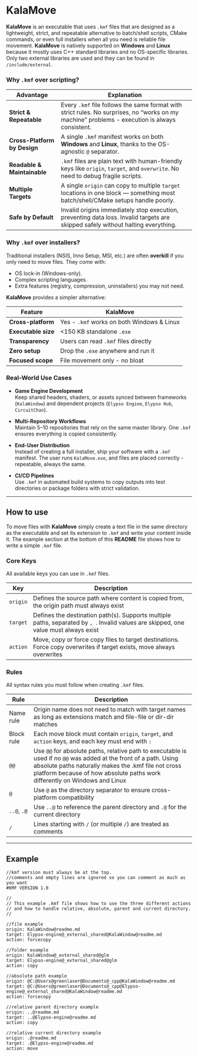# KalaMove

**KalaMove** is an executable that uses `.kmf` files that are designed as a lightweight, strict, and repeatable alternative to batch/shell scripts, CMake commands, or even full installers when all you need is reliable file movement. **KalaMove** is natively supported on **Windows** and **Linux** because it mostly uses C++ standard libraries and no OS-specific libraries. Only two external libraries are used and they can be found in `/include/external`.

### Why `.kmf` over scripting?  

| Advantage                  | Explanation |
|----------------------------|-------------|
| **Strict & Repeatable**    | Every `.kmf` file follows the same format with strict rules. No surprises, no “works on my machine” problems - execution is always consistent. |
| **Cross-Platform by Design** | A single `.kmf` manifest works on both **Windows** and **Linux**, thanks to the OS-agnostic `@` separator. |
| **Readable & Maintainable** | `.kmf` files are plain text with human-friendly keys like `origin`, `target`, and `overwrite`. No need to debug fragile scripts. |
| **Multiple Targets**       | A single `origin` can copy to multiple `target` locations in one block — something most batch/shell/CMake setups handle poorly. |
| **Safe by Default**        | Invalid origins immediately stop execution, preventing data loss. Invalid targets are skipped safely without halting everything. |

### Why `.kmf` over installers?  

Traditional installers (NSIS, Inno Setup, MSI, etc.) are often **overkill** if you only need to move files. They come with:  
- OS lock-in (Windows-only).  
- Complex scripting languages.  
- Extra features (registry, compression, uninstallers) you may not need.  

**KalaMove** provides a simpler alternative:  

| Feature                    | KalaMove |
|----------------------------|----------|
| **Cross-platform**         | Yes - `.kmf` works on both Windows & Linux |
| **Executable size**        | <150 KB standalone `.exe` |
| **Transparency**           | Users can read `.kmf` files directly |
| **Zero setup**             | Drop the `.exe` anywhere and run it |
| **Focused scope**          | File movement only - no bloat |

### Real-World Use Cases  

- **Game Engine Development**  
  Keep shared headers, shaders, or assets synced between frameworks (`KalaWindow`) and dependent projects (`Elypso Engine`, `Elypso Hub`, `CircuitChan`).  

- **Multi-Repository Workflows**  
  Maintain 5–10 repositories that rely on the same master library. One `.kmf` ensures everything is copied consistently.  

- **End-User Distribution**  
  Instead of creating a full installer, ship your software with a `.kmf` manifest. The user runs `KalaMove.exe`, and files are placed correctly - repeatable, always the same.  

- **CI/CD Pipelines**  
  Use `.kmf` in automated build systems to copy outputs into test directories or package folders with strict validation.  

---

## How to use 

To move files with **KalaMove** simply create a text file in the same directory as the executable and set its extension to `.kmf` and write your content inside it. The example section at the bottom of this **README** file shows how to write a simple `.kmf` file.

### Core Keys

All available keys you can use in `.kmf` files.

| Key          | Description |
|--------------|-------------|
| `origin`     | Defines the source path where content is copied from, the origin path must always exist |
| `target`     | Defines the destination path(s). Supports multiple paths, separated by `, `. Invalid values are skipped, one value must always exist |
| `action`     | Move, copy or force copy files to target destinations. Force copy overwrites if target exists, move always overwrites |

### Rules

All syntax rules you must follow when creating `.kmf` files.

| Rule          | Description |
|---------------|-------------|
| Name rule     | Origin name does not need to match with target names as long as extensions match and file-file or dir-dir matches |
| Block rule    | Each move block must contain `origin`, `target`, and `action` keys, and each key must end with `: ` |
| `@@`          | Use `@@` for absolute paths, relative path to executable is used if no `@@` was added at the front of a path. Using absolute paths naturally makes the .kmf file not cross platform because of how absolute paths work differently on Windows and Linux |
| `@`           | Use `@` as the directory separator to ensure cross-platform compatibility |
| `..@`, `.@`   | Use `..@` to reference the parent directory and `.@` for the current directory |
| `/`           | Lines starting with `/` (or multiple `/`) are treated as comments |

---

## Example

```
//kmf version must always be at the top.
//comments and empty lines are ignored so you can comment as much as you want
#KMF VERSION 1.0

//
// This example .kmf file shows how to use the three different actions
// and how to handle relative, absolute, parent and current directory.
//

//file example
origin: KalaWindow@readme.md
target: Elypso-engine@_external_shared@KalaWindow@readme.md
action: forcecopy

//folder example
origin: KalaWindow@_external_shared@glm
target: Elypso-engine@_external_shared@glm
action: copy

//absolute path example
origin: @C:@Users@greenlaser@Documents@_cpp@KalaWindow@readme.md
target: @C:@Users@greenlaser@Documents@_cpp@Elypso-engine@_external_shared@KalaWindow@readme.md
action: forcecopy

//relative parent directory example
origin: ..@readme.md
target: ..@Elypso-engine@readme.md
action: copy

//relative current directory example
origin: .@readme.md
target: .@Elypso-engine@readme.md
action: move
```